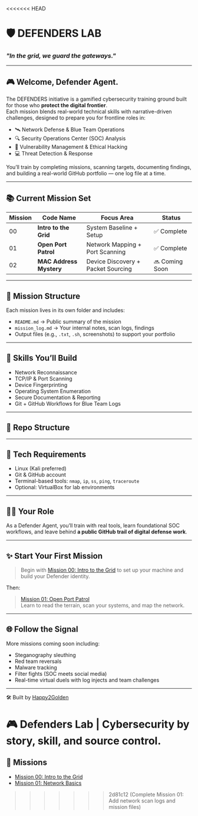 <<<<<<< HEAD
# 🛡️ DEFENDERS LAB  
### *"In the grid, we guard the gateways."*

---

## 🎮 Welcome, Defender Agent.

The DEFENDERS initiative is a gamified cybersecurity training ground built for those who **protect the digital frontier**.  
Each mission blends real-world technical skills with narrative-driven challenges, designed to prepare you for frontline roles in:

- 🛰️ Network Defense & Blue Team Operations  
- 🔍 Security Operations Center (SOC) Analysis  
- 🔐 Vulnerability Management & Ethical Hacking  
- 💻 Threat Detection & Response

You’ll train by completing missions, scanning targets, documenting findings, and building a real-world GitHub portfolio — one log file at a time.

---

## 📚 Current Mission Set

| Mission | Code Name              | Focus Area                        | Status     |
|---------|------------------------|------------------------------------|------------|
| 00      | **Intro to the Grid**  | System Baseline + Setup            | ✅ Complete |
| 01      | **Open Port Patrol**   | Network Mapping + Port Scanning    | ✅ Complete |
| 02      | **MAC Address Mystery**| Device Discovery + Packet Sourcing | 🔜 Coming Soon |

---

## 🧭 Mission Structure

Each mission lives in its own folder and includes:

- `README.md` → Public summary of the mission  
- `mission_log.md` → Your internal notes, scan logs, findings  
- Output files (e.g., `.txt`, `.sh`, screenshots) to support your portfolio

---

## 🧠 Skills You’ll Build

- Network Reconnaissance  
- TCP/IP & Port Scanning  
- Device Fingerprinting  
- Operating System Enumeration  
- Secure Documentation & Reporting  
- Git + GitHub Workflows for Blue Team Logs

---

## 📂 Repo Structure

---

## 🧬 Tech Requirements

- Linux (Kali preferred)
- Git & GitHub account
- Terminal-based tools: `nmap`, `ip`, `ss`, `ping`, `traceroute`
- Optional: VirtualBox for lab environments

---

## 🧑‍🚀 Your Role

As a Defender Agent, you’ll train with real tools, learn foundational SOC workflows, and leave behind **a public GitHub trail of digital defense work**.

---

## ✨ Start Your First Mission

> Begin with [Mission 00: Intro to the Grid](./00_intro_mission/) to set up your machine and build your Defender identity.

Then:

> [Mission 01: Open Port Patrol](./01_network_basics/)  
Learn to read the terrain, scan your systems, and map the network.

---

## 🌐 Follow the Signal

More missions coming soon including:

- Steganography sleuthing  
- Red team reversals  
- Malware tracking  
- Filter fights (SOC meets social media)  
- Real-time virtual duels with log injects and team challenges

---

🛠 Built by [Happy2Golden](https://github.com/Happy2Golden)  

🎮 Defenders Lab | Cybersecurity by story, skill, and source control.
=======
## 🧪 Missions

- [Mission 00: Intro to the Grid](./00_intro_mission/)
- [Mission 01: Network Basics](./01_network_basics/)

>>>>>>> 2d81c12 (Complete Mission 01: Add network scan logs and mission files)
